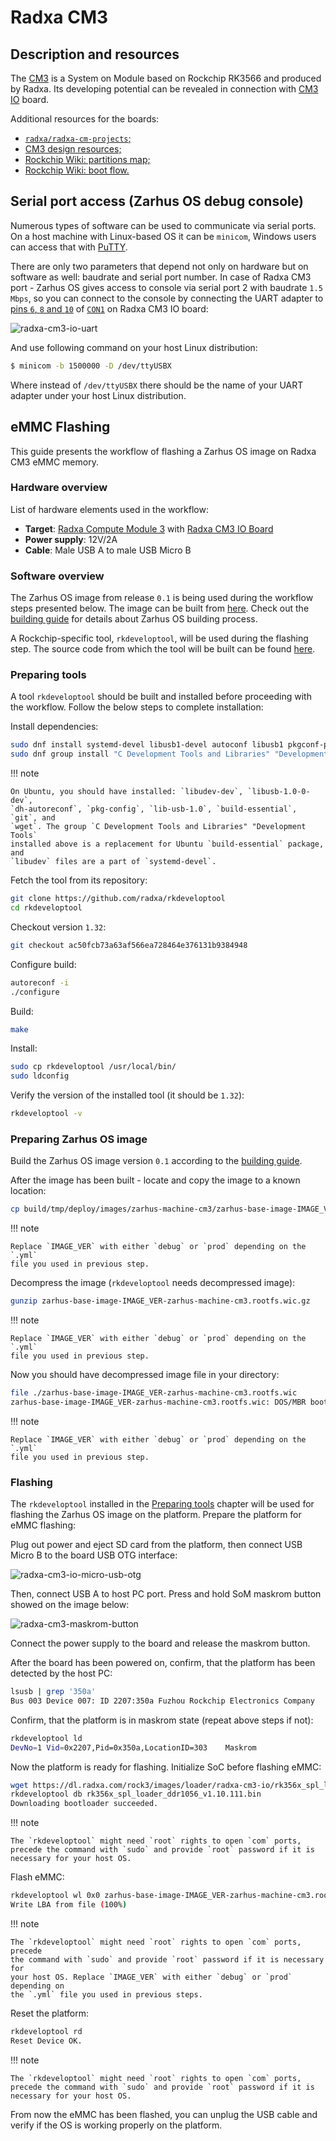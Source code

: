 # Radxa CM3

## Description and resources

The [CM3](https://wiki.radxa.com/Rock3/CM3) is a System on Module based on
Rockchip RK3566 and produced by Radxa. Its developing potential can be revealed
in connection with [CM3 IO](https://wiki.radxa.com/Rock3/CM3/IO) board.

Additional resources for the boards:

* [`radxa/radxa-cm-projects`;](https://github.com/radxa/radxa-cm-projects/tree/main/cm3)
* [CM3 design resources;](https://radxa.com/products/cm/cm3/#design-resources)
* [Rockchip Wiki: partitions map;](https://opensource.rock-chips.com/wiki_Partitions)
* [Rockchip Wiki: boot flow.](https://opensource.rock-chips.com/wiki_Boot_option#Boot_introduce)

## Serial port access (Zarhus OS debug console)

Numerous types of software can be used to communicate via serial ports. On a
host machine with Linux-based OS it can be `minicom`, Windows users can access
that with [PuTTY](https://www.putty.org/).

There are only two parameters that depend not only on hardware but on software
as well: baudrate and serial port number. In case of Radxa CM3 port - Zarhus OS
gives access to console via serial port 2 with baudrate `1.5 Mbps`, so you can
connect to the console by connecting the UART adapter to [pins `6`, `8` and
`10`](https://wiki.radxa.com/Rock3/CM3/IO/GPIO) of
[`CON1`](https://wiki.radxa.com/Rock3/CM3/IO/pinout) on Radxa CM3 IO board:

![radxa-cm3-io-uart](./img/radxa_cm3_io_uart.jpg)

And use following command on your host Linux distribution:

```bash
$ minicom -b 1500000 -D /dev/ttyUSBX
```

Where instead of `/dev/ttyUSBX` there should be the name of your UART adapter
under your host Linux distribution.

## eMMC Flashing

This guide presents the workflow of flashing a Zarhus OS image on Radxa CM3 eMMC
memory.

### Hardware overview

List of hardware elements used in the workflow:

* **Target**: [Radxa Compute Module 3][cm3] with [Radxa CM3 IO Board][iob]
* **Power supply**: 12V/2A
* **Cable**: Male USB A to male USB Micro B

[cm3]: https://wiki.radxa.com/Rock3/CM/CM3
[iob]: https://wiki.radxa.com/Rock3/CM3/IO

### Software overview

The Zarhus OS image from release `0.1` is being used during the workflow steps
presented below. The image can be built from
[here](https://github.com/zarhus/meta-zarhus/tree/v0.1). Check out the [building
guide](../getting-started/building.md) for details about Zarhus OS building process.

A Rockchip-specific tool, `rkdeveloptool`, will be used during the flashing
step. The source code from which the tool will be built can be found
[here](https://github.com/radxa/rkdeveloptool).

### Preparing tools

A tool `rkdeveloptool` should be built and installed before proceeding with the
workflow. Follow the below steps to complete installation:

Install dependencies:

```bash
sudo dnf install systemd-devel libusb1-devel autoconf libusb1 pkgconf-pkg-config
sudo dnf group install "C Development Tools and Libraries" "Development Tools"
```

!!! note

    On Ubuntu, you should have installed: `libudev-dev`, `libusb-1.0-0-dev`,
    `dh-autoreconf`, `pkg-config`, `lib-usb-1.0`, `build-essential`, `git`, and
    `wget`. The group `C Development Tools and Libraries" "Development Tools`
    installed above is a replacement for Ubuntu `build-essential` package, and
    `libudev` files are a part of `systemd-devel`.

Fetch the tool from its repository:

```bash
git clone https://github.com/radxa/rkdeveloptool
cd rkdeveloptool
```

Checkout version `1.32`:

```bash
git checkout ac50fcb73a63af566ea728464e376131b9384948
```

Configure build:

```bash
autoreconf -i
./configure
```

Build:

```bash
make
```

Install:

```bash
sudo cp rkdeveloptool /usr/local/bin/
sudo ldconfig
```

Verify the version of the installed tool (it should be `1.32`):

```bash
rkdeveloptool -v
```

### Preparing Zarhus OS image

Build the Zarhus OS image version `0.1` according to the [building
guide](../getting-started/building.md).

After the image has been built - locate and copy the image to a known location:

```bash
cp build/tmp/deploy/images/zarhus-machine-cm3/zarhus-base-image-IMAGE_VER-zarhus-machine-cm3.rootfs.wic.gz ./
```

!!! note

    Replace `IMAGE_VER` with either `debug` or `prod` depending on the `.yml`
    file you used in previous step.

Decompress the image (`rkdeveloptool` needs decompressed image):

```bash
gunzip zarhus-base-image-IMAGE_VER-zarhus-machine-cm3.rootfs.wic.gz
```

!!! note

    Replace `IMAGE_VER` with either `debug` or `prod` depending on the `.yml`
    file you used in previous step.

Now you should have decompressed image file in your directory:

```bash
file ./zarhus-base-image-IMAGE_VER-zarhus-machine-cm3.rootfs.wic
zarhus-base-image-IMAGE_VER-zarhus-machine-cm3.rootfs.wic: DOS/MBR boot sector; partition 1 : ID=0xee, start-CHS (0x0,0,2), end-CHS (0x3ff,255,63), startsector 1, 687763 sectors, extended partition table (last)
```

!!! note

    Replace `IMAGE_VER` with either `debug` or `prod` depending on the `.yml`
    file you used in previous step.

### Flashing

The `rkdeveloptool` installed in the [Preparing tools](#preparing-tools) chapter
will be used for flashing the Zarhus OS image on the platform. Prepare the
platform for eMMC flashing:

Plug out power and eject SD card from the platform, then connect USB Micro B to
the board USB OTG interface:

![radxa-cm3-io-micro-usb-otg](./img/radxa_cm3_io_micro_usb_otg.jpeg)

<!-- Source: https://wiki.radxa.com/File:Cm3_io_micro_usb.jpeg -->

Then, connect USB A to host PC port. Press and hold SoM maskrom button showed on
the image below:

![radxa-cm3-maskrom-button](./img/radxa_cm3_maskrom_button.jpg)

<!-- Source: https://wiki.radxa.com/File:Cm3-io-key.jpeg -->

Connect the power supply to the board and release the maskrom button.

After the board has been powered on, confirm, that the platform has been
detected by the host PC:

```bash
lsusb | grep '350a'
Bus 003 Device 007: ID 2207:350a Fuzhou Rockchip Electronics Company
```

Confirm, that the platform is in maskrom state (repeat above steps if not):

```bash
rkdeveloptool ld
DevNo=1	Vid=0x2207,Pid=0x350a,LocationID=303	Maskrom
```

Now the platform is ready for flashing. Initialize SoC before flashing eMMC:

```bash
wget https://dl.radxa.com/rock3/images/loader/radxa-cm3-io/rk356x_spl_loader_ddr1056_v1.10.111.bin
rkdeveloptool db rk356x_spl_loader_ddr1056_v1.10.111.bin
Downloading bootloader succeeded.
```

!!! note

    The `rkdeveloptool` might need `root` rights to open `com` ports,
    precede the command with `sudo` and provide `root` password if it is
    necessary for your host OS.

Flash eMMC:

```bash
rkdeveloptool wl 0x0 zarhus-base-image-IMAGE_VER-zarhus-machine-cm3.rootfs.wic
Write LBA from file (100%)
```

!!! note

    The `rkdeveloptool` might need `root` rights to open `com` ports, precede
    the command with `sudo` and provide `root` password if it is necessary for
    your host OS. Replace `IMAGE_VER` with either `debug` or `prod` depending on
    the `.yml` file you used in previous steps.

Reset the platform:

```bash
rkdeveloptool rd
Reset Device OK.
```

!!! note

    The `rkdeveloptool` might need `root` rights to open `com` ports,
    precede the command with `sudo` and provide `root` password if it is
    necessary for your host OS.

From now the eMMC has been flashed, you can unplug the USB cable and verify if
the OS is working properly on the platform.
